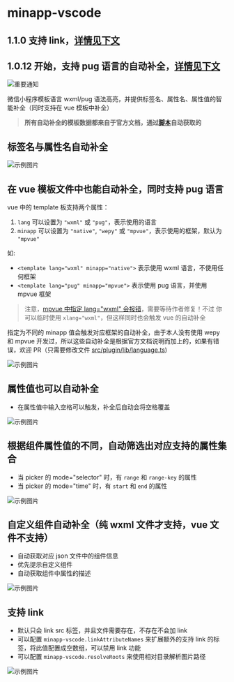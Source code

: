 # minapp-vscode

## 1.1.0 支持 link，[详情见下文](#link)
## 1.0.12 开始，支持 pug 语言的自动补全，[详情见下文](#vue)

![重要通知](https://n1image.hjfile.cn/res7/2018/03/23/0520246bc52ca0b726a3ca4097104ba0.png)
<!-- <div style="color:red; font-size: 1.6em;">重要通知：由于旧版本不小心被我删除了，所以请 1.0.7 版本之前的用户删除旧版本再重新安装新版本；否则可能会无法成功安装新版本，并且也得不到新版本的推送！</div> -->

微信小程序模板语言 wxml/pug 语法高亮，并提供标签名、属性名、属性值的智能补全（同时支持在 vue 模板中补全）

> **所有自动补全的模板数据都来自于官方文档，通过[脚本](https://github.com/qiu8310/minapp/tree/master/packages/minapp-generator)自动获取的**

## 标签名与属性名自动补全

![示例图片](https://n1image.hjfile.cn/res7/2018/03/01/13631761451ae134c6eb3ea2ed1a6a12.gif)


<a id="vue"></a>

## 在 vue 模板文件中也能自动补全，同时支持 pug 语言

  vue 中的 template 板支持两个属性：

  1. `lang` 可以设置为 `"wxml"` 或 `"pug"`，表示使用的语言
  2. `minapp` 可以设置为 `"native"`, `"wepy"` 或 `"mpvue"`，表示使用的框架，默认为 `"mpvue"`

  如:

  * `<template lang="wxml" minapp="native">`   表示使用 wxml 语言，不使用任何框架
  * `<template lang="pug" minapp="mpvue">`     表示使用 pug 语言，并使用 mpvue 框架

  > 注意，[mpvue 中指定 lang="wxml" 会报错](https://github.com/Meituan-Dianping/mpvue/issues/208)，需要等待作者修复！不过
  > 你可以临时使用 `xlang="wxml"`，但这样同时也会触发 vue 的自动补全

  指定为不同的 minapp 值会触发对应框架的自动补全，由于本人没有使用 wepy 和 mpvue 开发过，所以这些自动补全是根据官方文档说明而加上的，如果有错误，欢迎 PR（只需要修改文件 [src/plugin/lib/language.ts](https://github.com/qiu8310/minapp/blob/master/packages/minapp-vscode/src/plugin/lib/language.ts))

  ![示例图片](https://n1image.hjfile.cn/res7/2018/04/09/0b4573624091b04566232c38df08e323.gif)


## 属性值也可以自动补全
 - 在属性值中输入空格可以触发，补全后自动会将空格覆盖

  ![示例图片](https://n1image.hjfile.cn/res7/2018/03/10/aaba780a36f1de1b87687295bc6fc922.gif)

## 根据组件属性值的不同，自动筛选出对应支持的属性集合
  - 当 picker 的 mode="selector" 时，有 `range` 和 `range-key` 的属性
  - 当 picker 的 mode="time" 时，有 `start` 和 `end` 的属性

  ![示例图片](https://n1image.hjfile.cn/res7/2018/03/09/5c5704b51a37df84b5c6663d29a545f6.gif)

## 自定义组件自动补全（纯 wxml 文件才支持，vue 文件不支持）
  - 自动获取对应 json 文件中的组件信息
  - 优先提示自定义组件
  - 自动获取组件中属性的描述

  ![示例图片](https://n1image.hjfile.cn/res7/2018/03/09/fce0b3e9496cae95c1c81523725a1fef.gif)


<a id="link"></a>

## 支持 link

  - 默认只会 link src 标签，并且文件需要存在，不存在不会加 link
  - 可以配置 `minapp-vscode.linkAttributeNames` 来扩展额外的支持 link 的标签，将此值配置成空数组，可以禁用 link 功能
  - 可以配置 `minapp-vscode.resolveRoots` 来使用相对目录解析图片路径


  ![示例图片](https://n1image.hjfile.cn/res7/2018/04/27/dd7f301dc1e1593209d7f7ac169fd047.gif)

